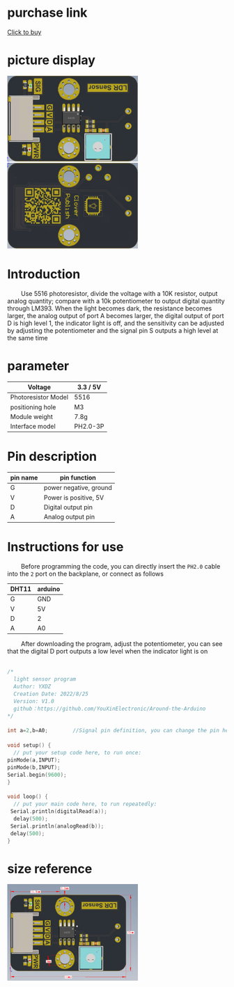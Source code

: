 # purchase link

[Click to buy](https://item.taobao.com/item.htm?spm=a1z10.3-c-s.w4002-21223910208.51.3d406a4bdqYccY&id=688637175048)

# picture display

<img src="https://raw.githubusercontent.com/YouXinElectronic/Around-the-Arduino/main/PhotosensitiveSensor/image/top.jpg " width="300"><img src="https://raw.githubusercontent.com/YouXinElectronic/Around-the-Arduino/main/PhotosensitiveSensor/image/bottom.jpg" width="300">

# Introduction
&nbsp;&nbsp;&nbsp;&nbsp;&nbsp;&nbsp;&nbsp;
Use 5516 photoresistor, divide the voltage with a 10K resistor, output analog quantity; 
compare with a 10k potentiometer to output digital quantity through LM393. When the light becomes dark, the resistance becomes larger, 
the analog output of port A becomes larger, the digital output of port D is high level 1, the indicator light is off, 
and the sensitivity can be adjusted by adjusting the potentiometer and the signal pin S outputs a high level at the same time

# parameter
| Voltage | 3.3 / 5V |
|--|--|
| Photoresistor Model | 5516 |
| positioning hole | M3 |
| Module weight | 7.8g |
| Interface model | PH2.0-3P |

# Pin description

| pin name | pin function |
|--|--|
| G | power negative, ground |
| V | Power is positive, 5V |
| D | Digital output pin |
| A | Analog output pin |


# Instructions for use
&nbsp;&nbsp;&nbsp;&nbsp;&nbsp;&nbsp;&nbsp;
Before programming the code, you can directly insert the `PH2.0` cable into the `2` port on the backplane, or connect as follows

| DHT11 | arduino |
|--|--|
| G | GND |
| V | 5V |
| D | 2 |
| A | A0 |

&nbsp;&nbsp;&nbsp;&nbsp;&nbsp;&nbsp;&nbsp;
After downloading the program, adjust the potentiometer, you can see that the digital D port outputs a low level when the indicator light is on

```cpp

/*
  light sensor program
  Author: YXDZ
  Creation Date: 2022/8/25
  Version: V1.0
  github：https://github.com/YouXinElectronic/Around-the-Arduino
*/

int a=2,b=A0;        //Signal pin definition, you can change the pin here
 
void setup() {
  // put your setup code here, to run once:
pinMode(a,INPUT);
pinMode(b,INPUT);
Serial.begin(9600);  
}

void loop() {
  // put your main code here, to run repeatedly:
 Serial.println(digitalRead(a)); 
  delay(500);
 Serial.println(analogRead(b)); 
 delay(500);
}

```

# size reference

<img src="https://raw.githubusercontent.com/YouXinElectronic/Around-the-Arduino/main/PhotosensitiveSensor/image/Dimensions.png" width="300">
